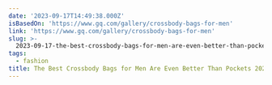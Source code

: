 ```yaml
---
date: '2023-09-17T14:49:38.000Z'
isBasedOn: 'https://www.gq.com/gallery/crossbody-bags-for-men'
link: 'https://www.gq.com/gallery/crossbody-bags-for-men'
slug: >-
  2023-09-17-the-best-crossbody-bags-for-men-are-even-better-than-pockets-2023-or-gq
tags:
  - fashion
title: The Best Crossbody Bags for Men Are Even Better Than Pockets 2023 | GQ
---
```


